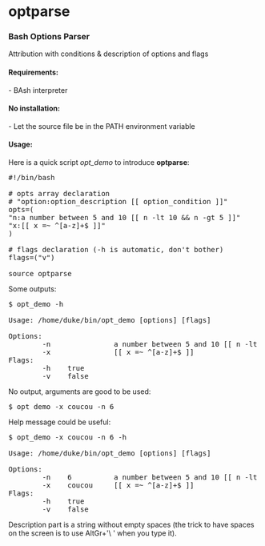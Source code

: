 # optparse
<h3>Bash Options Parser</h3>

Attribution with conditions & description of options and flags

<h4>Requirements:</h4>
  - BAsh interpreter

<h4>No installation:</h4>
  - Let the source file be in the PATH environment variable

<h4>Usage:</h4>

Here is a quick script <i>opt_demo</i> to introduce <b>optparse</b>:
<pre>
#!/bin/bash

# opts array declaration
# "option:option_description [[ option_condition ]]"
opts=(
"n:a number between 5 and 10 [[ n -lt 10 && n -gt 5 ]]"
"x:[[ x =~ ^[a-z]+$ ]]"
)

# flags declaration (-h is automatic, don't bother)
flags=("v")

source optparse
</pre>

Some outputs:
<pre>
$ opt_demo -h

Usage: /home/duke/bin/opt_demo [options] [flags]

Options:
        -n               a number between 5 and 10 [[ n -lt 10 && n -gt 5 ]]
        -x               [[ x =~ ^[a-z]+$ ]]                     
Flags:
        -h    true                                               
        -v    false 
</pre>

No output, arguments are good to be used:
<pre>
$ opt_demo -x coucou -n 6
</pre>

Help message could be useful:
<pre>
$ opt_demo -x coucou -n 6 -h

Usage: /home/duke/bin/opt_demo [options] [flags]

Options:
        -n    6          a number between 5 and 10 [[ n -lt 10 && n -gt 5 ]]
        -x    coucou     [[ x =~ ^[a-z]+$ ]]                     
Flags:
        -h    true                                               
        -v    false 
</pre>

Description part is a string without empty spaces (the trick to have spaces on the screen is to use AltGr+'\ ' when you type it).
